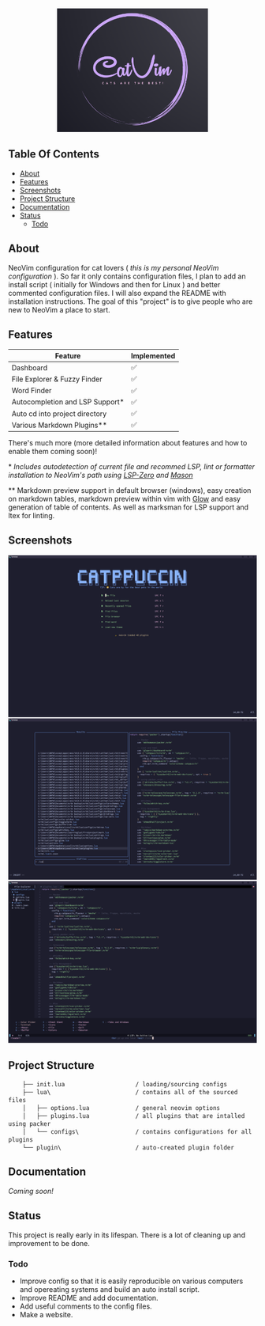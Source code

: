 <br/>

<p align="center">
 <img src="logo.PNG" height="250">
</p>


## Table Of Contents

- [About](#about)
- [Features](#features)
- [Screenshots](#screenshots)
- [Project Structure](#project-structure)
- [Documentation](#documentation)
- [Status](#status)
    - [Todo](#todo)


## About

NeoVim configuration for cat lovers ( _this is my personal NeoVim configuration_ ). So far it only contains configuration files, I plan to add an install script ( initially for Windows and then for Linux ) and better commented configuration files. I will also expand the README with installation instructions. The goal of this "project" is to give people who are new to NeoVim a place to start.

## Features

| Feature                         | Implemented |
|---------------------------------|-------------|
| Dashboard                       | ✅          |
| File Explorer & Fuzzy Finder    | ✅          |
| Word Finder                     | ✅          |
| Autocompletion and LSP Support* | ✅          |
| Auto cd into project directory  | ✅          |
| Various Markdown Plugins**      | ✅          |

There's much more (more detailed information about features and how to enable them coming soon)!


\* _Includes autodetection of current file and recommed LSP, lint or formatter installation to NeoVim's path using [LSP-Zero](https://github.com/VonHeikemen/lsp-zero.nvim) and [Mason](https://github.com/williamboman/mason.nvim)_

\** Markdown preview support in default browser (windows), easy creation on markdown tables, markdown preview within vim with [Glow](https://github.com/charmbracelet/glow) and easy generation of table of contents. As well as marksman for LSP support and ltex for linting.

## Screenshots

![screen1](screenshots/Capture.PNG)
![screen2](screenshots/Capture2.PNG)
![screen3](screenshots/Capture3.PNG)

## Project Structure

```
    ├── init.lua                    / loading/sourcing configs
    ├── lua\                        / contains all of the sourced files
    │   ├── options.lua             / general neovim options 
    │   ├── plugins.lua             / all plugins that are intalled using packer
    │   └── configs\                / contains configurations for all plugins 
    └── plugin\                     / auto-created plugin folder
```

## Documentation

_Coming soon!_

## Status

This project is really early in its lifespan. There is a lot of cleaning up and improvement to be done.

### Todo

- Improve config so that it is easily reproducible on various computers and opereating systems and build an auto install script.
- Improve README and add documentation.
- Add useful comments to the config files.
- Make a website.

